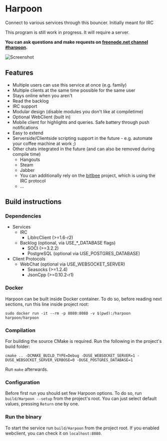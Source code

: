 # Harpoon
Connect to various services through this bouncer. Initially meant for IRC

This program is still work in progress. It will require a server.

**You can ask questions and make requests on [freenode.net channel #harpoon](https://webchat.freenode.net/?channels=harpoon).**

![Screenshot](https://www.0x17.de/proj/harpoonClient4.png)

## Features
 - Multiple users can use this service at once (e.g. family)
 - Multiple clients at the same time possible for the same user
 - Stays online when you aren't
 - Read the backlog
 - IRC support
 - Modular design (disable modules you don't like at compiletime)
 - Optional WebClient (built in)
 - Mobile client for highlights and queries. Safe battery through push notifications
 - Easy to extend
 - Serverside/Clientside scripting support in the future - e.g. automate your coffee machine at work ;)
 - Other chats integrated in the future (and can also be removed during compile time)
   - Hangouts
   - Steam
   - Jabber
   - You can additionally rely on the [bitlbee](https://www.bitlbee.org/) project, which is using the IRC protocol
   - ...

## Build instructions

### Dependencies
 - Services
   - IRC
     - LibIrcClient (>=1.6-r2)
   - Backlog (optional, via USE_*_DATABASE flags)
     - SOCI (>=3.2.2)
     - PostgreSQL (optional via USE_POSTGRES_DATABASE)
 - Client Protocols
   - WebChat (optional via USE_WEBSOCKET_SERVER)
     - Seasocks (>=1.2.4)
     - JsonCpp (>=0.10.2-r1)

### Docker

Harpoon can be built inside Docker container. To do so, before reading next
sections, run this line inside project root:

```
sudo docker run -it --rm -p 8080:8080 -v $(pwd):/harpoon harpoon/harpoon
```

### Compilation

For building the source CMake is required. Run the following in the project's build folder:
```
cmake .. -DCMAKE_BUILD_TYPE=Debug -DUSE_WEBSOCKET_SERVER=1 -DUSE_WEBSOCKET_SERVER_VERBOSE=0 -DUSE_POSTGRES_DATABASE=1
```
Run `make` afterwards.

### Configuration

Before first run you should set few Harpoon options. To do so, run `build/Harpoon
--setup` from the project's root. You can just select default values, pressing
`Return` one by one.


### Run the binary
To start the service run `build/Harpoon` from the project root. If you enabled
webclient, you can check it on `localhost:8080`.
